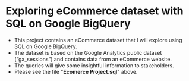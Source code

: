 # Exploring eCommerce dataset with SQL on Google BigQuery

- This project contains an eCommerce dataset that I will explore using SQL on Google BigQuery. 
- The dataset is based on the Google Analytics public dataset (“ga_sessions”) and contains data from an eCommerce website.
- The queries will give some insightful information to stakeholders.
- Please see the file "**Ecomerce Project.sql**" above.
